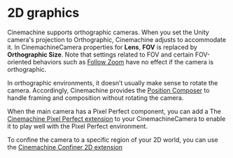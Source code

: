 # 2D graphics

Cinemachine supports orthographic cameras. When you set the Unity camera's projection to Orthographic, Cinemachine adjusts to accommodate it. In CinemachineCamera properties for __Lens__, __FOV__ is replaced by __Orthographic Size__. Note that settings related to FOV and certain FOV-oriented behaviors such as [Follow Zoom](CinemachineFollowZoom.md) have no effect if the camera is orthographic.

In orthographic environments, it doesn’t usually make sense to rotate the camera. Accordingly, Cinemachine provides the [Position Composer](CinemachinePositionComposer.md) to handle framing and composition without rotating the camera.

When the main camera has a Pixel Perfect component, you can add a The [Cinemachine Pixel Perfect extension](CinemachinePixelPerfect.md) to your CinemachineCamera to enable it to play well with the Pixel Perfect environment.

To confine the camera to a specific region of your 2D world, you can use the [Cinemachine Confiner 2D extension](CinemachineConfiner2D.md)


